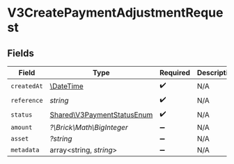 # V3CreatePaymentAdjustmentRequest


## Fields

| Field                                                                    | Type                                                                     | Required                                                                 | Description                                                              |
| ------------------------------------------------------------------------ | ------------------------------------------------------------------------ | ------------------------------------------------------------------------ | ------------------------------------------------------------------------ |
| `createdAt`                                                              | [\DateTime](https://www.php.net/manual/en/class.datetime.php)            | :heavy_check_mark:                                                       | N/A                                                                      |
| `reference`                                                              | *string*                                                                 | :heavy_check_mark:                                                       | N/A                                                                      |
| `status`                                                                 | [Shared\V3PaymentStatusEnum](../../Models/Shared/V3PaymentStatusEnum.md) | :heavy_check_mark:                                                       | N/A                                                                      |
| `amount`                                                                 | *?\Brick\Math\BigInteger*                                                | :heavy_minus_sign:                                                       | N/A                                                                      |
| `asset`                                                                  | *?string*                                                                | :heavy_minus_sign:                                                       | N/A                                                                      |
| `metadata`                                                               | array<string, *string*>                                                  | :heavy_minus_sign:                                                       | N/A                                                                      |